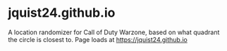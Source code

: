 # jquist24.github.io
A location randomizer for Call of Duty Warzone, based on what quadrant the circle is closest to.
Page loads at https://jquist24.github.io
